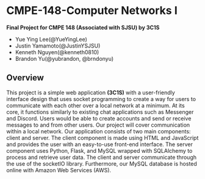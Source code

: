 # CMPE-148-Computer Networks I
**Final Project for CMPE 148 (Associated with SJSU) by 3C1S**
- Yue Ying Lee(@YueYingLee)
- Justin Yamamoto(@JustinYSJSU)
- Kenneth Nguyen(@kenneth0810)
- Brandon Yu(@yubrandon, @brndonyu)

## Overview 
This project is a simple web application **(3C1S)** with a user-friendly interface design that uses socket programming to create a way for users to communicate with each other over a local network at a minimum. At its core, it functions similarly to existing chat applications such as Messenger and Discord. Users would be able to create accounts and send or receive messages to and from other users. Our project will cover communication within a local network. Our application consists of two main components: client and server. The client component is made using HTML and JavaScript and provides the user with an easy-to-use front-end interface. The server component uses Python, Flask, and MySQL wrapped with SQLAlchemy to process and retrieve user data. The client and server communicate through the use of the socketIO library. Furthermore, our MySQL database is hosted online with Amazon Web Services (AWS). 

